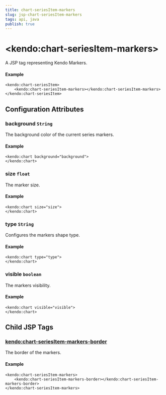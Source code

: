 ```yaml
---
title: chart-seriesItem-markers
slug: jsp-chart-seriesItem-markers
tags: api, java
publish: true
---
```


# \<kendo:chart-seriesItem-markers\>
A JSP tag representing Kendo Markers.

#### Example
    <kendo:chart-seriesItem>
        <kendo:chart-seriesItem-markers></kendo:chart-seriesItem-markers>
    </kendo:chart-seriesItem>


## Configuration Attributes


### background `String`

The background color of the current series markers.

#### Example
    <kendo:chart background="background">
    </kendo:chart>



### size `float`

The marker size.

#### Example
    <kendo:chart size="size">
    </kendo:chart>



### type `String`

Configures the markers shape type.

#### Example
    <kendo:chart type="type">
    </kendo:chart>



### visible `boolean`

The markers visibility.

#### Example
    <kendo:chart visible="visible">
    </kendo:chart>



## Child JSP Tags

### [kendo:chart-seriesItem-markers-border](/api/wrappers/jsp/chart/seriesitem-markers-border)

The border of the markers.

#### Example

    <kendo:chart-seriesItem-markers>
        <kendo:chart-seriesItem-markers-border></kendo:chart-seriesItem-markers-border>
    </kendo:chart-seriesItem-markers>
 
